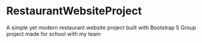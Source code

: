 # RestaurantWebsiteProject
 A simple yet modern restaurant website project built with Bootstrap 5
 Group project made for school with my team
